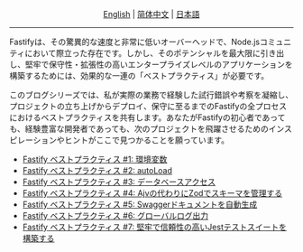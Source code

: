 <p align="center">
  <a href="README.md">English</a> |
  <a href="README.zh.md">简体中文</a> |
  <a href="README.ja.md">日本語</a>
</p>

---

Fastifyは、その驚異的な速度と非常に低いオーバーヘッドで、Node.jsコミュニティにおいて際立った存在です。しかし、そのポテンシャルを最大限に引き出し、堅牢で保守性・拡張性の高いエンタープライズレベルのアプリケーションを構築するためには、効果的な一連の「ベストプラクティス」が必要です。

このブログシリーズでは、私が実際の業務で経験した試行錯誤や考察を凝縮し、プロジェクトの立ち上げからデプロイ、保守に至るまでのFastifyの全プロセスにおけるベストプラクティスを共有します。あなたがFastifyの初心者であっても、経験豊富な開発者であっても、次のプロジェクトを飛躍させるためのインスピレーションやヒントがここで見つかることを願っています。

- [Fastify ベストプラクティス #1: 環境変数](https://blog.hushukang.com/ja/blog/0197aa81-a99c-7200-8540-08c70b697adb)
- [Fastify ベストプラクティス #2: autoLoad](https://blog.hushukang.com/ja/blog/0197aa85-3c7d-71e0-a445-bbe27b820d4c)
- [Fastify ベストプラクティス #3: データベースアクセス](https://blog.hushukang.com/ja/blog/0197aa87-fcc8-73f9-8277-f7f838c5c9fd)
- [Fastify ベストプラクティス #4: Ajvの代わりにZodでスキーマを管理する](https://blog.hushukang.com/ja/blog/0197aa89-f483-70f9-ab07-9c48097e1188)
- [Fastify ベストプラクティス #5: Swaggerドキュメントを自動生成](https://blog.hushukang.com/ja/blog/0197aa91-e1a6-7106-96af-3fde8ed01f96)
- [Fastify ベストプラクティス #6: グローバルログ出力](https://blog.hushukang.com/ja/blog/0197aa96-3985-7214-981f-0f11c05a11c6)
- [Fastify ベストプラクティス #7: 堅牢で信頼性の高いJestテストスイートを構築する](https://blog.hushukang.com/ja/blog/0197aa98-8fed-75ac-91aa-44e9fc7a3aec)
